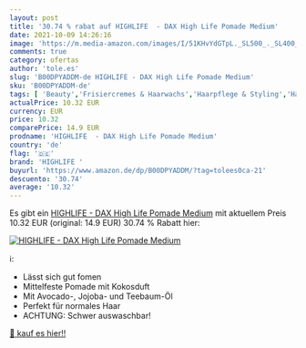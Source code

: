 ```yaml
---
layout: post
title: '30.74 % rabat auf HIGHLIFE  - DAX High Life Pomade Medium'
date: 2021-10-09 14:26:16
image: 'https://m.media-amazon.com/images/I/51KHvYdGTpL._SL500_._SL400_.jpg'
comments: true
category: ofertas
author: 'tole.es'
slug: 'B00DPYADDM-de HIGHLIFE - DAX High Life Pomade Medium'
sku: 'B00DPYADDM-de'
tags: [ 'Beauty','Frisiercremes & Haarwachs','Haarpflege & Styling','Haarstyling Produkte','highlife ', ]
actualPrice: 10.32 EUR
currency: EUR
price: 10.32
comparePrice: 14.9 EUR
prodname: 'HIGHLIFE  - DAX High Life Pomade Medium'
country: 'de'
flag: '🇩🇪'
brand: 'HIGHLIFE '
buyurl: 'https://www.amazon.de/dp/B00DPYADDM/?tag=tolees0ca-21'
descuento: '30.74'
average: '10.32'
---
```


Es gibt ein [HIGHLIFE  - DAX High Life Pomade Medium](https://www.amazon.de/dp/B00DPYADDM/?tag=tolees0ca-21) mit aktuellem Preis 10.32 EUR (original: 14.9 EUR) 30.74 % Rabatt hier:

[![HIGHLIFE  - DAX High Life Pomade Medium](https://m.media-amazon.com/images/I/51KHvYdGTpL._SL500_._SL400_.jpg)](https://www.amazon.de/dp/B00DPYADDM/?tag=tolees0ca-21)

ℹ️:

- Lässt sich gut fomen
- Mittelfeste Pomade mit Kokosduft
- Mit Avocado-, Jojoba- und Teebaum-Öl
- Perfekt für normales Haar
- ACHTUNG: Schwer auswaschbar!

[🛒 kauf es hier!!](https://www.amazon.de/dp/B00DPYADDM/?tag=tolees0ca-21)
